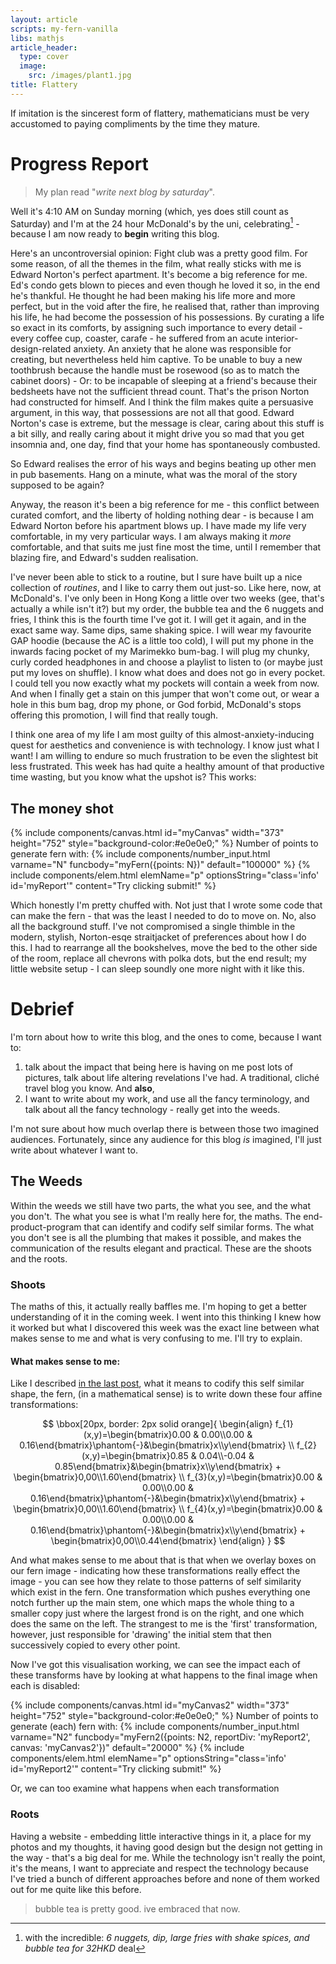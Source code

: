 ```yaml
---
layout: article
scripts: my-fern-vanilla
libs: mathjs
article_header:
  type: cover
  image:
    src: /images/plant1.jpg
title: Flattery
---
```


If imitation is the sincerest form of flattery, mathematicians must be very accustomed to paying compliments by the time they mature.

<!--more-->

# Progress Report

> My plan read "_write next blog by saturday_".

Well it's 4:10 AM on Sunday morning (which, yes does still count as Saturday) and I'm at the 24 hour McDonald's by the uni, celebrating[^1] -  because I am now ready to **begin** writing this blog.

Here's an uncontroversial opinion: Fight club was a pretty good film. For some reason, of all the themes in the film, what really sticks with me is Edward Norton's perfect apartment. It's become a big reference for me. Ed's condo gets blown to pieces and even though he loved it so, in the end he's thankful. He thought he had been making his life more and more perfect, but in the void after the fire, he realised that, rather than improving his life, he had become the possession of his possessions. By curating a life so exact in its comforts, by assigning such importance to every detail - every coffee cup, coaster, carafe - he suffered from an acute interior-design-related anxiety. An anxiety that he alone was responsible for creating, but nevertheless held him captive. To be unable to buy a new toothbrush because the handle must be rosewood (so as to match the cabinet doors) - Or: to be incapable of sleeping at a friend's because their bedsheets have not the sufficient thread count. That's the prison Norton had constructed for himself. And I think the film makes quite a persuasive argument, in this way, that possessions are not all that good. Edward Norton's case is extreme, but the message is clear, caring about this stuff is a bit silly, and really caring about it might drive you so mad that you get insomnia and, one day, find that your home has spontaneously combusted.

So Edward realises the error of his ways and begins beating up other men in pub basements. Hang on a minute, what was the moral of the story supposed to be again?

Anyway, the reason it's been a big reference for me - this conflict between curated comfort, and the liberty of holding nothing dear - is because I am Edward Norton before his apartment blows up. I have made my life very comfortable, in my very particular ways. I am always making it _more_ comfortable, and that suits me just fine most the time, until I remember that blazing fire, and Edward's sudden realisation.

I've never been able to stick to a routine, but I sure have built up a nice collection of _routines_, and I like to carry them out just-so. Like here, now, at McDonald's. I've only been in Hong Kong a little over two weeks (gee, that's actually a while isn't it?) but my order, the bubble tea and the 6 nuggets and fries, I think this is the fourth time I've got it. I will get it again, and in the exact same way. Same dips, same shaking spice. I will wear my favourite GAP hoodie (because the AC is a little too cold), I will put my phone in the inwards facing pocket of my Marimekko bum-bag. I will plug my chunky, curly corded headphones in and choose a playlist to listen to (or maybe just put my loves on shuffle). I know what does and does not go in every pocket. I could tell you now exactly what my pockets will contain a week from now. And when I finally get a stain on this jumper that won't come out, or wear a hole in this bum bag, drop my phone, or God forbid, McDonald's stops offering this promotion, I will find that really tough.

I think one area of my life I am most guilty of this almost-anxiety-inducing quest for aesthetics and convenience is with technology. I know just what I want! I am willing to endure so much frustration to be even the slightest bit less frustrated. This week has had quite a healthy amount of that productive time wasting, but you know what the upshot is? This works:

## The money shot

{% include components/canvas.html id="myCanvas" width="373" height="752" style="background-color:#e0e0e0;" %}
Number of points to generate fern with:
{% include components/number_input.html varname="N" funcbody="myFern({points: N})" default="100000" %}
{% include components/elem.html elemName="p" optionsString="class='info' id='myReport'" content="Try clicking submit!" %}

Which honestly I'm pretty chuffed with. Not just that I wrote some code that can make the fern - that was the least I needed to do to move on. No, also all the background stuff. I've not compromised a single thimble in the modern, stylish, Norton-esqe straitjacket of preferences about how I do this. I had to rearrange all the bookshelves, move the bed to the other side of the room, replace all chevrons with polka dots, but the end result; my little website setup - I can sleep soundly one more night with it like this.

# Debrief

I'm torn about how to write this blog, and the ones to come, because I want to:
1. talk about the impact that being here is having on me post lots of pictures, talk about life altering revelations I've had. A traditional, cliché travel blog you know. And **also**,
2. I want to write about my work, and use all the fancy terminology, and talk about all the fancy technology - really get into the weeds. 

I'm not sure about how much overlap there is between those two imagined audiences. Fortunately, since any audience for this blog _is_ imagined, I'll just write about whatever I want to.

## The Weeds

Within the weeds we still have two parts, the what you see, and the what you don't. The what you see is what I'm really here for, the maths. The end-product-program that can identify and codify self similar forms. The what you don't see is all the plumbing that makes it possible, and makes the communication of the results elegant and practical. These are the shoots and the roots.

### Shoots

The maths of this, it actually really baffles me. I'm hoping to get a better understanding of it in the coming week. I went into this thinking I knew how it worked but what I discovered this week was the exact line between what makes sense to me and what is very confusing to me. I'll try to explain.

#### What makes sense to me:

Like I described [in the last post](https://joelstrouts.com/2019/07/10/Working-in-Hong-Kong-Part-2.html), what it means to codify this self similar shape, the fern, (in a mathematical sense) is to write down these four affine transformations:

$$
\bbox[20px, border: 2px solid orange]{
\begin{align}
f_{1}(x,y)=\begin{bmatrix}0.00 & 0.00\\0.00 & 0.16\end{bmatrix}\phantom{-}&\begin{bmatrix}x\\y\end{bmatrix} \\
f_{2}(x,y)=\begin{bmatrix}0.85 & 0.04\\-0.04 & 0.85\end{bmatrix}&\begin{bmatrix}x\\y\end{bmatrix} + \begin{bmatrix}0,00\\1.60\end{bmatrix} \\
f_{3}(x,y)=\begin{bmatrix}0.00 & 0.00\\0.00 & 0.16\end{bmatrix}\phantom{-}&\begin{bmatrix}x\\y\end{bmatrix} + \begin{bmatrix}0,00\\1.60\end{bmatrix} \\
f_{4}(x,y)=\begin{bmatrix}0.00 & 0.00\\0.00 & 0.16\end{bmatrix}\phantom{-}&\begin{bmatrix}x\\y\end{bmatrix} + \begin{bmatrix}0,00\\0.44\end{bmatrix}
\end{align}
}
$$

And what makes sense to me about that is that when we overlay boxes on our fern image - indicating how these transformations really effect the image - you can see how they relate to those patterns of self similarity which exist in the fern. One transformation which pushes everything one notch further up the main stem, one which maps the whole thing to a smaller copy just where the largest frond is on the right, and one which does the same on the left. The strangest to me is the 'first' transformation, however, just responsible for 'drawing' the initial stem that then successively copied to every other point.

Now I've got this visualisation working, we can see the impact each of these transforms have by looking at what happens to the final image when each is disabled:

{% include components/canvas.html id="myCanvas2" width="373" height="752" style="background-color:#e0e0e0;" %}
Number of points to generate (each) fern with:
{% include components/number_input.html varname="N2" funcbody="myFern2({points: N2, reportDiv: 'myReport2', canvas: 'myCanvas2'})" default="20000" %}
{% include components/elem.html elemName="p" optionsString="class='info' id='myReport2'" content="Try clicking submit!" %}

Or, we can too examine what happens when each transformation


### Roots

Having a website - embedding little interactive things in it, a place for my photos and my thoughts, it having good design but the design not getting in the way - that's a big deal for me. While the technology isn't really the point, it's the means, I want to appreciate and respect the technology because I've tried a bunch of different approaches before and none of them worked out for me quite like this before.


> bubble tea is pretty good. ive embraced that now.

[^1]: with the incredible: _6 nuggets, dip, large fries with shake spices, and bubble tea for 32HKD_ deal 
